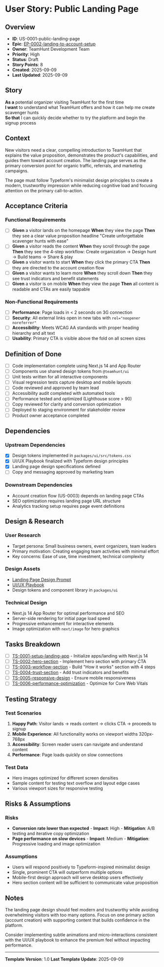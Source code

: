 # User Story: Public Landing Page

## Overview

- **ID**: US-0001-public-landing-page
- **Epic**: [EP-0002-landing-to-account-setup](../../README.md)
- **Owner**: TeamHunt Development Team
- **Priority**: High
- **Status**: Draft
- **Story Points**: 8
- **Created**: 2025-09-09
- **Last Updated**: 2025-09-09

## Story

**As a** potential organizer visiting TeamHunt for the first time  
**I want** to understand what TeamHunt offers and how it can help me create scavenger hunts  
**So that** I can quickly decide whether to try the platform and begin the signup process

## Context

New visitors need a clear, compelling introduction to TeamHunt that explains the value proposition, demonstrates the product's capabilities, and guides them toward account creation. The landing page serves as the primary conversion point for organic traffic, referrals, and marketing campaigns.

The page must follow Typeform's minimalist design principles to create a modern, trustworthy impression while reducing cognitive load and focusing attention on the primary call-to-action.

## Acceptance Criteria

### Functional Requirements

- [ ] **Given** a visitor lands on the homepage **When** they view the page **Then** they see a clear value proposition headline "Create unforgettable scavenger hunts with ease"
- [ ] **Given** a visitor reads the content **When** they scroll through the page **Then** they see the 4-step workflow: Create organization → Design hunt → Build teams → Share & play
- [ ] **Given** a visitor wants to start **When** they click the primary CTA **Then** they are directed to the account creation flow
- [ ] **Given** a visitor wants to learn more **When** they scroll down **Then** they see trust indicators and benefit statements
- [ ] **Given** a visitor is on mobile **When** they view the page **Then** all content is readable and CTAs are easily tappable

### Non-Functional Requirements

- [ ] **Performance**: Page loads in < 2 seconds on 3G connection
- [ ] **Security**: All external links open in new tabs with `rel="noopener noreferrer"`
- [ ] **Accessibility**: Meets WCAG AA standards with proper heading hierarchy and alt text
- [ ] **Usability**: Primary CTA is visible above the fold on all screen sizes

## Definition of Done

- [ ] Code implementation complete using Next.js 14 and App Router
- [ ] Components use shared design tokens from `@teamhunt/ui`
- [ ] Unit tests written for all interactive components
- [ ] Visual regression tests capture desktop and mobile layouts
- [ ] Code reviewed and approved by team lead
- [ ] Accessibility audit completed with automated tools
- [ ] Performance tested and optimized (Lighthouse score > 90)
- [ ] Copy reviewed for clarity and conversion optimization
- [ ] Deployed to staging environment for stakeholder review
- [ ] Product owner acceptance completed

## Dependencies

### Upstream Dependencies

- [x] Design tokens implemented in `packages/ui/src/tokens.css`
- [x] UI/UX Playbook finalized with Typeform design principles
- [x] Landing page design specifications defined
- [ ] Copy and messaging approved by marketing team

### Downstream Dependencies

- Account creation flow (US-0003) depends on landing page CTAs
- SEO optimization requires landing page URL structure
- Analytics tracking setup requires page event definitions

## Design & Research

### User Research

- Target persona: Small business owners, event organizers, team leaders
- Primary motivation: Creating engaging team activities with minimal effort
- Key concerns: Ease of use, time investment, technical complexity

### Design Assets

- [Landing Page Design Prompt](../../../../planning/designs/landing-page-prompt.md)
- [UI/UX Playbook](../../../../knowledge/ui-ux-playbook.md)
- Design tokens and component library in `packages/ui`

### Technical Design

- Next.js 14 App Router for optimal performance and SEO
- Server-side rendering for initial page load speed
- Progressive enhancement for interactive elements
- Image optimization with `next/image` for hero graphics

## Tasks Breakdown

- [ ] [TS-0001-setup-landing-app](./tasks/TS-0001-setup-landing-app/README.md) - Initialize apps/landing with Next.js 14
- [ ] [TS-0002-hero-section](./tasks/TS-0002-hero-section/README.md) - Implement hero section with primary CTA
- [ ] [TS-0003-workflow-section](./tasks/TS-0003-workflow-section/README.md) - Build "How it works" section with 4 steps
- [ ] [TS-0004-trust-section](./tasks/TS-0004-trust-section/README.md) - Add trust indicators and benefits
- [ ] [TS-0005-responsive-design](./tasks/TS-0005-responsive-design/README.md) - Ensure mobile responsiveness
- [ ] [TS-0006-performance-optimization](./tasks/TS-0006-performance-optimization/README.md) - Optimize for Core Web Vitals

## Testing Strategy

### Test Scenarios

1. **Happy Path**: Visitor lands → reads content → clicks CTA → proceeds to signup
2. **Mobile Experience**: All functionality works on viewport widths 320px-768px
3. **Accessibility**: Screen reader users can navigate and understand content
4. **Performance**: Page loads quickly on slow connections

### Test Data

- Hero images optimized for different screen densities
- Sample content for testing text overflow and layout edge cases
- Various viewport sizes for responsive testing

## Risks & Assumptions

### Risks

- **Conversion rate lower than expected** - **Impact**: High - **Mitigation**: A/B testing and iterative copy optimization
- **Page performance on slow devices** - **Impact**: Medium - **Mitigation**: Progressive loading and image optimization

### Assumptions

- Users will respond positively to Typeform-inspired minimalist design
- Single, prominent CTA will outperform multiple options
- Mobile-first design approach will serve desktop users effectively
- Hero section content will be sufficient to communicate value proposition

## Notes

The landing page design should feel modern and trustworthy while avoiding overwhelming visitors with too many options. Focus on one primary action (account creation) with supporting content that builds confidence in the platform.

Consider implementing subtle animations and micro-interactions consistent with the UI/UX playbook to enhance the premium feel without impacting performance.

---

**Template Version**: 1.0
**Last Template Update**: 2025-09-09
